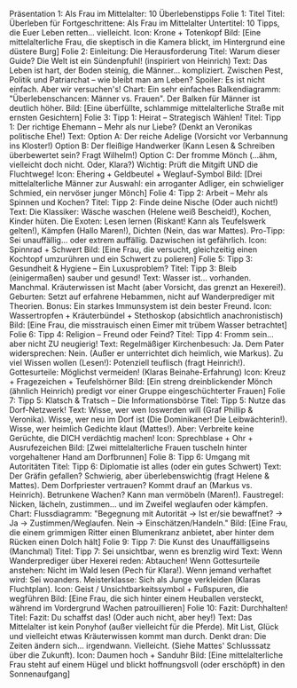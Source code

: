 Präsentation 1: Als Frau im Mittelalter: 10 Überlebenstipps
Folie 1: Titel
Titel: Überleben für Fortgeschrittene: Als Frau im Mittelalter
Untertitel: 10 Tipps, die Euer Leben retten... vielleicht.
Icon: Krone + Totenkopf
Bild: [Eine mittelalterliche Frau, die skeptisch in die Kamera blickt, im Hintergrund eine düstere Burg]
Folie 2: Einleitung: Die Herausforderung
Titel: Warum dieser Guide? Die Welt ist ein Sündenpfuhl! (inspiriert von Heinrich)
Text:
Das Leben ist hart, der Boden steinig, die Männer... kompliziert.
Zwischen Pest, Politik und Patriarchat – wie bleibt man am Leben?
Spoiler: Es ist nicht einfach. Aber wir versuchen's!
Chart: Ein sehr einfaches Balkendiagramm: "Überlebenschancen: Männer vs. Frauen". Der Balken für Männer ist deutlich höher.
Bild: [Eine überfüllte, schlammige mittelalterliche Straße mit ernsten Gesichtern]
Folie 3: Tipp 1: Heirat – Strategisch Wählen!
Titel: Tipp 1: Der richtige Ehemann – Mehr als nur Liebe? (Denkt an Veronikas politische Ehe!)
Text:
Option A: Der reiche Adelige (Vorsicht vor Verbannung ins Kloster!)
Option B: Der fleißige Handwerker (Kann Lesen & Schreiben überbewertet sein? Fragt Wilhelm!)
Option C: Der fromme Mönch (...ähm, vielleicht doch nicht. Oder, Klara?)
Wichtig: Prüft die Mitgift UND die Fluchtwege!
Icon: Ehering + Geldbeutel + Weglauf-Symbol
Bild: [Drei mittelalterliche Männer zur Auswahl: ein arroganter Adliger, ein schwieliger Schmied, ein nervöser junger Mönch]
Folie 4: Tipp 2: Arbeit – Mehr als Spinnen und Kochen?
Titel: Tipp 2: Finde deine Nische (Oder auch nicht!)
Text:
Die Klassiker: Wäsche waschen (Helene weiß Bescheid!), Kochen, Kinder hüten.
Die Exoten: Lesen lernen (Riskant! Kann als Teufelswerk gelten!), Kämpfen (Hallo Maren!), Dichten (Nein, das war Mattes).
Pro-Tipp: Sei unauffällig... oder extrem auffällig. Dazwischen ist gefährlich.
Icon: Spinnrad + Schwert
Bild: [Eine Frau, die versucht, gleichzeitig einen Kochtopf umzurühren und ein Schwert zu polieren]
Folie 5: Tipp 3: Gesundheit & Hygiene – Ein Luxusproblem?
Titel: Tipp 3: Bleib (einigermaßen) sauber und gesund!
Text:
Wasser ist... vorhanden. Manchmal.
Kräuterwissen ist Macht (aber Vorsicht, das grenzt an Hexerei!).
Geburten: Setzt auf erfahrene Hebammen, nicht auf Wanderprediger mit Theorien.
Bonus: Ein starkes Immunsystem ist dein bester Freund.
Icon: Wassertropfen + Kräuterbündel + Stethoskop (absichtlich anachronistisch)
Bild: [Eine Frau, die misstrauisch einen Eimer mit trübem Wasser betrachtet]
Folie 6: Tipp 4: Religion – Freund oder Feind?
Titel: Tipp 4: Fromm sein... aber nicht ZU neugierig!
Text:
Regelmäßiger Kirchenbesuch: Ja.
Dem Pater widersprechen: Nein. (Außer er unterrichtet dich heimlich, wie Markus).
Zu viel Wissen wollen (Lesen!): Potenziell teuflisch (fragt Heinrich!).
Gottesurteile: Möglichst vermeiden! (Klaras Beinahe-Erfahrung)
Icon: Kreuz + Fragezeichen + Teufelshörner
Bild: [Ein streng dreinblickender Mönch (ähnlich Heinrich) predigt vor einer Gruppe eingeschüchterter Frauen]
Folie 7: Tipp 5: Klatsch & Tratsch – Die Informationsbörse
Titel: Tipp 5: Nutze das Dorf-Netzwerk!
Text:
Wisse, wer wen loswerden will (Graf Phillip & Veronika).
Wisse, wer neu im Dorf ist (Die Dominikaner! Die Leibwächterin!).
Wisse, wer heimlich Gedichte klaut (Mattes!).
Aber: Verbreite keine Gerüchte, die DICH verdächtig machen!
Icon: Sprechblase + Ohr + Ausrufezeichen
Bild: [Zwei mittelalterliche Frauen tuscheln hinter vorgehaltener Hand am Dorfbrunnen]
Folie 8: Tipp 6: Umgang mit Autoritäten
Titel: Tipp 6: Diplomatie ist alles (oder ein gutes Schwert)
Text:
Der Gräfin gefallen? Schwierig, aber überlebenswichtig (fragt Helene & Mattes).
Dem Dorfpriester vertrauen? Kommt drauf an (Markus vs. Heinrich).
Betrunkene Wachen? Kann man vermöbeln (Maren!).
Faustregel: Nicken, lächeln, zustimmen... und im Zweifel weglaufen oder kämpfen.
Chart: Flussdiagramm: "Begegnung mit Autorität -> Ist er/sie bewaffnet? -> Ja -> Zustimmen/Weglaufen. Nein -> Einschätzen/Handeln."
Bild: [Eine Frau, die einem grimmigen Ritter einen Blumenkranz anbietet, aber hinter dem Rücken einen Dolch hält]
Folie 9: Tipp 7: Die Kunst des Unauffälligseins (Manchmal)
Titel: Tipp 7: Sei unsichtbar, wenn es brenzlig wird
Text:
Wenn Wanderprediger über Hexerei reden: Abtauchen!
Wenn Gottesurteile anstehen: Nicht im Wald lesen (Pech für Klara!).
Wenn jemand verhaftet wird: Sei woanders.
Meisterklasse: Sich als Junge verkleiden (Klaras Fluchtplan).
Icon: Geist / Unsichtbarkeitssymbol + Fußspuren, die wegführen
Bild: [Eine Frau, die sich hinter einem Heuballen versteckt, während im Vordergrund Wachen patrouillieren]
Folie 10: Fazit: Durchhalten!
Titel: Fazit: Du schaffst das! (Oder auch nicht, aber hey!)
Text:
Das Mittelalter ist kein Ponyhof (außer vielleicht für die Pferde).
Mit List, Glück und vielleicht etwas Kräuterwissen kommt man durch.
Denkt dran: Die Zeiten ändern sich... irgendwann. Vielleicht. (Siehe Mattes' Schlusssatz über die Zukunft).
Icon: Daumen hoch + Sanduhr
Bild: [Eine mittelalterliche Frau steht auf einem Hügel und blickt hoffnungsvoll (oder erschöpft) in den Sonnenaufgang]

